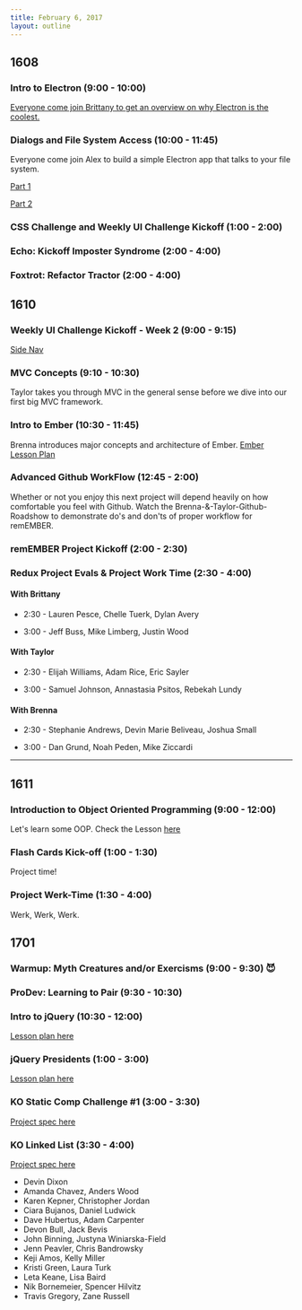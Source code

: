 ```yaml
---
title: February 6, 2017
layout: outline
---
```


## 1608

### Intro to Electron (9:00 - 10:00)
[Everyone come join Brittany to get an overview on why Electron is the coolest.](http://frontend.turing.io/lessons/intro-to-electron-slides.html)

### Dialogs and File System Access (10:00 - 11:45)
Everyone come join Alex to build a simple Electron app that talks to your file system.

[Part 1](http://frontend.turing.io/lessons/electron-bookmarker.html)

[Part 2](http://frontend.turing.io/lessons/electron-file-dialogs.html)

### CSS Challenge and Weekly UI Challenge Kickoff (1:00 - 2:00)

### Echo: Kickoff Imposter Syndrome (2:00 - 4:00)

### Foxtrot: Refactor Tractor (2:00 - 4:00)


## 1610

### Weekly UI Challenge Kickoff - Week 2 (9:00 - 9:15)
[Side Nav](https://duckduckgo.com/?q=google+developers+supercharged&t=ffsb&ia=videos&iax=1&iai=e5CXg1sjTqQ)

### MVC Concepts (9:10 - 10:30)
Taylor takes you through MVC in the general sense before we dive into our first big MVC framework.

### Intro to Ember (10:30 - 11:45)
Brenna introduces major concepts and architecture of Ember.
[Ember Lesson Plan]('./lessons/introduction-to-ember.html')

### Advanced Github WorkFlow (12:45 - 2:00)
Whether or not you enjoy this next project will depend heavily on how comfortable you feel with Github. Watch the Brenna-&-Taylor-Github-Roadshow to demonstrate do's and don'ts of proper workflow for remEMBER.

### remEMBER Project Kickoff (2:00 - 2:30)

### Redux Project Evals & Project Work Time (2:30 - 4:00)

#### With Brittany

- 2:30 - Lauren Pesce, Chelle Tuerk, Dylan Avery

- 3:00 - Jeff Buss, Mike Limberg, Justin Wood

#### With Taylor

- 2:30 - Elijah Williams, Adam Rice, Eric Sayler

- 3:00 - Samuel Johnson, Annastasia Psitos, Rebekah Lundy

#### With Brenna

- 2:30 - Stephanie Andrews, Devin Marie Beliveau, Joshua Small

- 3:00 - Dan Grund, Noah Peden, Mike Ziccardi

--------------------------------------------

## 1611

### Introduction to Object Oriented Programming (9:00 - 12:00)

Let's learn some OOP. Check the Lesson [here](http://frontend.turing.io/lessons/intro-to-oop.html)

### Flash Cards Kick-off (1:00 - 1:30)

Project time!

### Project Werk-Time (1:30 - 4:00)

Werk, Werk, Werk.

## 1701

### Warmup: Myth Creatures and/or Exercisms (9:00 - 9:30) :smiling_imp:

### ProDev: Learning to Pair (9:30 - 10:30)

### Intro to jQuery (10:30 - 12:00)

[Lesson plan here](http://frontend.turing.io/lessons/introduction-to-jquery.html)

### jQuery Presidents (1:00 - 3:00)

[Lesson plan here](http://frontend.turing.io/lessons/jquery-dom-traversal-and-manipulation.html)

### KO Static Comp Challenge #1 (3:00 - 3:30)

[Project spec here](http://frontend.turing.io/projects/m1-static-comp-1.html)

### KO Linked List (3:30 - 4:00)

[Project spec here](http://frontend.turing.io/projects/linked-list.html)

* Devin Dixon
* Amanda Chavez, Anders Wood
* Karen Kepner, Christopher Jordan
* Ciara Bujanos, Daniel Ludwick
* Dave Hubertus, Adam Carpenter
* Devon Bull, Jack Bevis
* John Binning, Justyna Winiarska-Field
* Jenn Peavler, Chris Bandrowsky
* Keji Amos, Kelly Miller
* Kristi Green, Laura Turk
* Leta Keane, Lisa Baird
* Nik Bornemeier, Spencer Hilvitz
* Travis Gregory, Zane Russell
